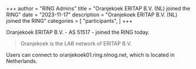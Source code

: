 +++
author = "RING Admins"
title = "Oranjekoek ERITAP B.V. (NL) joined the RING"
date = "2023-11-17"
description = "Oranjekoek ERITAP B.V. (NL) joined the RING"
categories = [
    "participants",
]
+++

Oranjekoek ERITAP B.V. - AS 51517 - joined the RING today.

> Oranjekoek is the LAB network of ERITAP B.V.

Users can connect to oranjekoek01.ring.nlnog.net, which is located in Netherlands.
